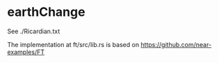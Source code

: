 # earthChange
See ./Ricardian.txt

The implementation at ft/src/lib.rs is based on https://github.com/near-examples/FT
